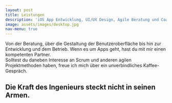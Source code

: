 ```yaml
---
layout: post
title: Leistungen
description: 'iOS App Entwicklung, UI/UX Design, Agile Beratung und Coaching, …'
image: assets/images/desktop.jpg
nav-menu: true
---
```


Von der Beratung, über die Gestaltung der Benutzeroberfläche bis hin zur Entwicklung und dem Betrieb. Wenn es um Apps geht, hast du mit mir einen kompetenten Partner.
<br />
Solltest du daneben Interesse an Scrum und anderen agilen Projektmethoden haben, freue ich mich über ein unverbindliches Kaffee-Gespräch.
<h2>Die Kraft des Ingenieurs steckt nicht in seinen Armen.</h2> 
